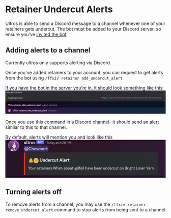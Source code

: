 # Retainer Undercut Alerts

Ultros is able to send a Discord message to a channel whenever one of your retainers gets undercut.
The bot must be added to your Discord server, so ensure you've [invited the bot](https://ultros.app/invitebot)

## Adding alerts to a channel
Currently ultros only supports alerting via Discord.

Once you've added retainers to your account, you can request to get alerts from the bot using `/ffxiv retainer add_undercut_alert`

If you have the bot in the server you're in, it should look something like this:
![discord command picker](./undercut_alert_command.png)

Once you use this command in a Discord channel- it should send an alert similar to this to that channel.

By default, alerts will mention you and look like this
![undercut](./discord_alert.png)

## Turning alerts off
To remove alerts from a channel, you may use the `/ffxiv retainer remove_undercut_alert` command to stop alerts from being sent to a channel